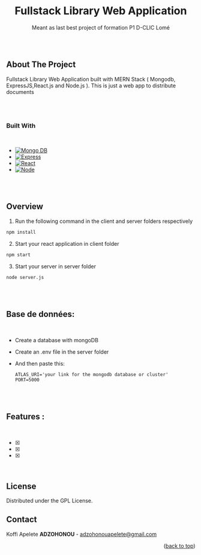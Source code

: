 <div id="top"></div>

<!-- PROJECT LOGO -->
<br />
<div align="center">

  <h1 align="center"><b>Fullstack Library Web Application</b></h1>

  <p align="center">
    Meant as last best project of formation P1 D-CLIC Lomé
  </p>
</div>

<!-- ABOUT THE PROJECT -->

<br />
<br />

## <b>About The Project</b>

Fullstack Library Web Application built with MERN Stack ( Mongodb, ExpressJS,React.js and Node.js ). This is just a web app to distribute documents 

<br />
<br />

### <b>Built With</b>
<br />

-   [![Mongo DB][mongodb]][mongodb-url]
-   [![Express][express.js]][express-url]
-   [![React][react.js]][react-url]
-   [![Node][node.js]][node-url]

<br />
<br />

## <b>Overview</b>

1. Run the following command in the client and server folders respectively

```sh
npm install
```

2. Start your react application in client folder

```sh
npm start
```

3. Start your server in server folder

```sh
node server.js
```

<br />
<br />

## <b>Base de données:</b>

<br />

-   Create a database with mongoDB
-   Create an .env file in the server folder
-   And then paste this:

    ```.env
    ATLAS_URI='your link for the mongodb database or cluster'
    PORT=5000 
    ```

<br />
<br />

<!-- FEATURES -->

## <b>Features :</b>
<br />

-   [x] 
-   [x] 
-   [x] 

<br />
<!-- LICENSE -->

## <b>License</b>

Distributed under the GPL License.

<!-- CONTACT -->

## <b>Contact</b>

Koffi Apelete <b>ADZOHONOU</b> - adzohonouapelete@gmail.com

<p align="right">(<a href="#top">back to top</a>)</p>

<!-- MARKDOWN LINKS & IMAGES -->
<!-- https://www.markdownguide.org/basic-syntax/#reference-style-links -->

[express.js]: https://img.shields.io/badge/Express-20232A?style=for-the-badge&logo=express&logoColor=61DAFB
[express-url]: https://expressjs.com
[node.js]: https://img.shields.io/badge/Node.js-35495E?style=for-the-badge&logo=nodedotjs&logoColor=4FC08D
[node-url]: https://nodejs.org/en/
[react.js]: https://img.shields.io/badge/React.js-000000?style=for-the-badge&logo=react&logoColor=white
[react-url]: https://reactjs.org/
[mongodb]: https://img.shields.io/badge/Mongodb-35495E?style=for-the-badge&logo=nodedotjs&logoColor=4FC08D-brightgreen
[mongodb-url]: https://mongodb.com/
